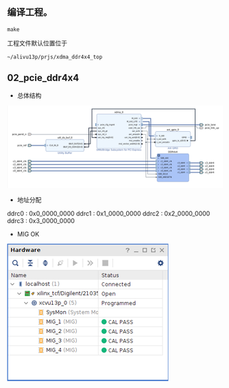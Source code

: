 


## 编译工程。

```shell
make
```

工程文件默认位置位于

```
~/alivu13p/prjs/xdma_ddr4x4_top 
```


## 02_pcie_ddr4x4

* 总体结构

![](./images/ddr4x4_v2.png)

* 地址分配

ddrc0 : 0x0_0000_0000
ddrc1 : 0x1_0000_0000
ddrc2 : 0x2_0000_0000
ddrc3 : 0x3_0000_0000
	
* MIG OK

![](./images/pciex16_4xddr4_bram_ok.png)
